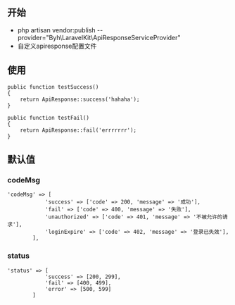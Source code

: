 ## 开始

- php artisan vendor:publish --provider="Byh\LaravelKit\ApiResponseServiceProvider"
- 自定义apiresponse配置文件

## 使用

    public function testSuccess()
    {
        return ApiResponse::success('hahaha');
    }

    public function testFail()
    {
        return ApiResponse::fail('errrrrrr');
    }

## 默认值
### codeMsg
    'codeMsg' => [
                'success' => ['code' => 200, 'message' => '成功'],
                'fail' => ['code' => 400, 'message' => '失败'],
                'unauthorized' => ['code' => 401, 'message' => '不被允许的请求'],
                'loginExpire' => ['code' => 402, 'message' => '登录已失效'],
            ],
    
### status
    'status' => [
                'success' => [200, 299],
                'fail' => [400, 499],
                'error' => [500, 599]
            ]
